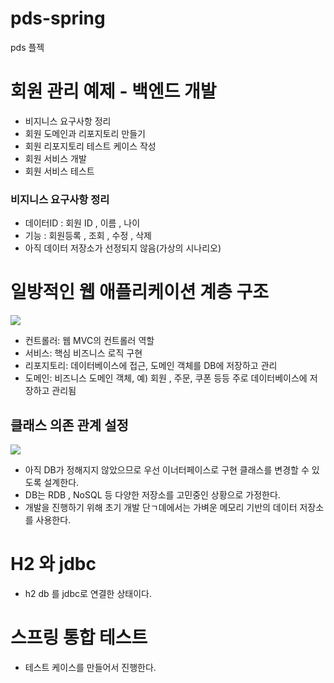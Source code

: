 # pds-spring
pds 플젝
# 회원 관리 예제 - 백엔드 개발

* 비지니스 요구사항 정리
* 회원 도메인과 리포지토리 만들기
* 회원 리포지토리 테스트 케이스 작성
* 회원 서비스 개발
* 회원 서비스 테스트

### 비지니스 요구사항 정리
* 데이터ID : 회원 ID , 이름 , 나이 
* 기능    :  회원등록 , 조회 , 수정 , 삭제 
* 아직 데이터 저장소가 선정되지 않음(가상의 시나리오)

# 일방적인 웹 애플리케이션 계층 구조 

 ![](/Users/pyeonghwajeong/Downloads/image.png)
 
* 컨트롤러: 웹 MVC의 컨트롤러 역할 
* 서비스: 핵심 비즈니스 로직 구현
* 리포지토리: 데이터베이스에 접근, 도메인 객체를 DB에 저장하고 관리
* 도메인: 비즈니스 도메인 객체, 예) 회원 , 주문, 쿠폰 등등 주로 데이터베이스에 저장하고 관리됨

## 클래스 의존 관계 설정
![](/Users/pyeonghwajeong/Downloads/_2021-01-24__7.36.46.png)

* 아직 DB가 정해지지 않았으므로 우선 이너터페이스로 구현 클래스를 변경할 수 있도록 설계한다.
* DB는 RDB , NoSQL 등 다양한 저장소를 고민중인 상황으로 가정한다.
* 개발을 진행하기 위해 초기 개발 단ㄱ뎨에서는 가벼운 메모리 기반의 데이터 저장소를 사용한다.

# H2 와 jdbc

* h2 db 를 jdbc로 연결한 상태이다. 

# 스프링 통합 테스트
* 테스트 케이스를 만들어서 진행한다. 
